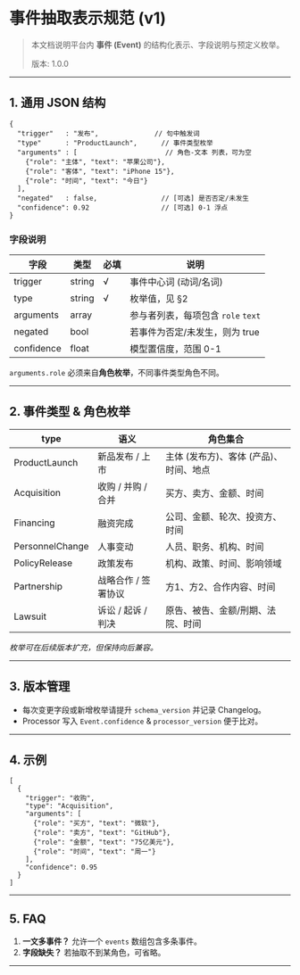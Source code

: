 # 事件抽取表示规范 (v1)

> 本文档说明平台内 **事件 (Event)** 的结构化表示、字段说明与预定义枚举。
>
> 版本: 1.0.0  

---

## 1. 通用 JSON 结构
```jsonc
{
  "trigger"   : "发布",              // 句中触发词
  "type"      : "ProductLaunch",      // 事件类型枚举
  "arguments" : [                      // 角色-文本 列表，可为空
    {"role": "主体", "text": "苹果公司"},
    {"role": "客体", "text": "iPhone 15"},
    {"role": "时间", "text": "今日"}
  ],
  "negated"   : false,                // [可选] 是否否定/未发生
  "confidence": 0.92                  // [可选] 0-1 浮点
}
```

### 字段说明
| 字段        | 类型      | 必填 | 说明                                   |
|-------------|-----------|------|----------------------------------------|
| trigger     | string    | √    | 事件中心词 (动词/名词)                |
| type        | string    | √    | 枚举值，见 §2                          |
| arguments   | array     |      | 参与者列表，每项包含 `role` `text`      |
| negated     | bool      |      | 若事件为否定/未发生，则为 true         |
| confidence  | float     |      | 模型置信度，范围 0-1                   |

`arguments.role` 必须来自**角色枚举**，不同事件类型角色不同。

---

## 2. 事件类型 & 角色枚举

| type             | 语义                              | 角色集合                                                   |
|------------------|-----------------------------------|------------------------------------------------------------|
| ProductLaunch    | 新品发布 / 上市                   | 主体 (发布方)、客体 (产品)、时间、地点                    |
| Acquisition      | 收购 / 并购 / 合并                | 买方、卖方、金额、时间                                     |
| Financing        | 融资完成                          | 公司、金额、轮次、投资方、时间                             |
| PersonnelChange  | 人事变动                          | 人员、职务、机构、时间                                     |
| PolicyRelease    | 政策发布                          | 机构、政策、时间、影响领域                                 |
| Partnership      | 战略合作 / 签署协议              | 方1、方2、合作内容、时间                                   |
| Lawsuit          | 诉讼 / 起诉 / 判决                | 原告、被告、金额/刑期、法院、时间                          |

*枚举可在后续版本扩充，但保持向后兼容。*

---

## 3. 版本管理
* 每次变更字段或新增枚举请提升 `schema_version` 并记录 Changelog。
* Processor 写入 `Event.confidence` & `processor_version` 便于比对。

---

## 4. 示例
```jsonc
[
  {
    "trigger": "收购",
    "type": "Acquisition",
    "arguments": [
      {"role": "买方", "text": "微软"},
      {"role": "卖方", "text": "GitHub"},
      {"role": "金额", "text": "75亿美元"},
      {"role": "时间", "text": "周一"}
    ],
    "confidence": 0.95
  }
]
```

---

## 5. FAQ
1. **一文多事件？** 允许一个 `events` 数组包含多条事件。  
2. **字段缺失？** 若抽取不到某角色，可省略。

---


